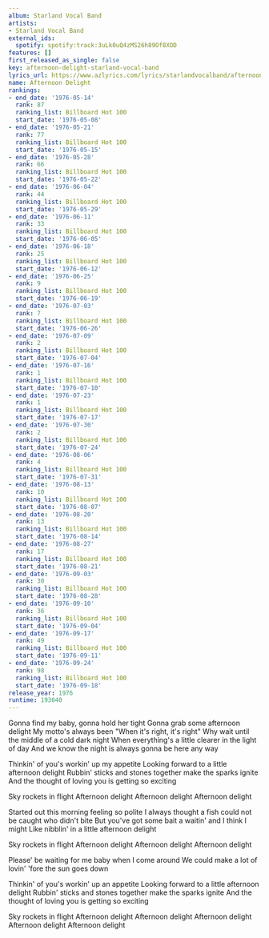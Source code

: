 ```yaml
---
album: Starland Vocal Band
artists:
- Starland Vocal Band
external_ids:
  spotify: spotify:track:3uLk0uQ4zMS26h89Of8XOD
features: []
first_released_as_single: false
key: afternoon-delight-starland-vocal-band
lyrics_url: https://www.azlyrics.com/lyrics/starlandvocalband/afternoondelight.html
name: Afternoon Delight
rankings:
- end_date: '1976-05-14'
  rank: 87
  ranking_list: Billboard Hot 100
  start_date: '1976-05-08'
- end_date: '1976-05-21'
  rank: 77
  ranking_list: Billboard Hot 100
  start_date: '1976-05-15'
- end_date: '1976-05-28'
  rank: 66
  ranking_list: Billboard Hot 100
  start_date: '1976-05-22'
- end_date: '1976-06-04'
  rank: 44
  ranking_list: Billboard Hot 100
  start_date: '1976-05-29'
- end_date: '1976-06-11'
  rank: 33
  ranking_list: Billboard Hot 100
  start_date: '1976-06-05'
- end_date: '1976-06-18'
  rank: 25
  ranking_list: Billboard Hot 100
  start_date: '1976-06-12'
- end_date: '1976-06-25'
  rank: 9
  ranking_list: Billboard Hot 100
  start_date: '1976-06-19'
- end_date: '1976-07-03'
  rank: 7
  ranking_list: Billboard Hot 100
  start_date: '1976-06-26'
- end_date: '1976-07-09'
  rank: 2
  ranking_list: Billboard Hot 100
  start_date: '1976-07-04'
- end_date: '1976-07-16'
  rank: 1
  ranking_list: Billboard Hot 100
  start_date: '1976-07-10'
- end_date: '1976-07-23'
  rank: 1
  ranking_list: Billboard Hot 100
  start_date: '1976-07-17'
- end_date: '1976-07-30'
  rank: 2
  ranking_list: Billboard Hot 100
  start_date: '1976-07-24'
- end_date: '1976-08-06'
  rank: 4
  ranking_list: Billboard Hot 100
  start_date: '1976-07-31'
- end_date: '1976-08-13'
  rank: 10
  ranking_list: Billboard Hot 100
  start_date: '1976-08-07'
- end_date: '1976-08-20'
  rank: 13
  ranking_list: Billboard Hot 100
  start_date: '1976-08-14'
- end_date: '1976-08-27'
  rank: 17
  ranking_list: Billboard Hot 100
  start_date: '1976-08-21'
- end_date: '1976-09-03'
  rank: 30
  ranking_list: Billboard Hot 100
  start_date: '1976-08-28'
- end_date: '1976-09-10'
  rank: 36
  ranking_list: Billboard Hot 100
  start_date: '1976-09-04'
- end_date: '1976-09-17'
  rank: 49
  ranking_list: Billboard Hot 100
  start_date: '1976-09-11'
- end_date: '1976-09-24'
  rank: 98
  ranking_list: Billboard Hot 100
  start_date: '1976-09-18'
release_year: 1976
runtime: 193040
---
```

Gonna find my baby, gonna hold her tight
Gonna grab some afternoon delight
My motto's always been "When it's right, it's right"
Why wait until the middle of a cold dark night
When everything's a little clearer in the light of day
And we know the night is always gonna be here any way

Thinkin' of you's workin' up my appetite
Looking forward to a little afternoon delight
Rubbin' sticks and stones together make the sparks ignite
And the thought of loving you is getting so exciting

Sky rockets in flight
Afternoon delight
Afternoon delight
Afternoon delight

Started out this morning feeling so polite
I always thought a fish could not be caught who didn't bite
But you've got some bait a waitin' and I think I might
Like nibblin' in a little afternoon delight

Sky rockets in flight
Afternoon delight
Afternoon delight
Afternoon delight

Please' be waiting for me baby when I come around
We could make a lot of lovin' 'fore the sun goes down

Thinkin' of you's workin' up an appetite
Looking forward to a little afternoon delight
Rubbin' sticks and stones together make the sparks ignite
And the thought of loving you is getting so exciting

Sky rockets in flight
Afternoon delight
Afternoon delight
Afternoon delight
Afternoon delight
Afternoon delight
